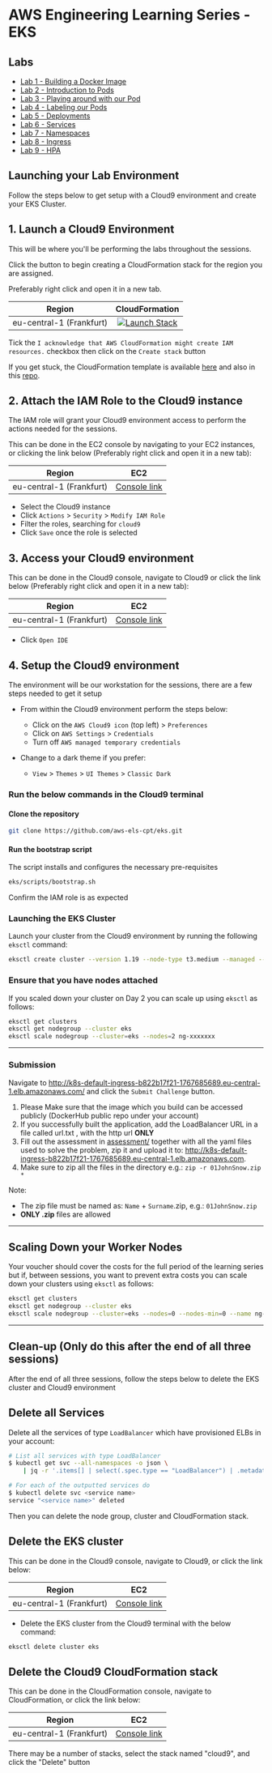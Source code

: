 # AWS Engineering Learning Series - EKS

## Labs

- [Lab 1 - Building a Docker Image](./labs/01-docker)
- [Lab 2 - Introduction to Pods](./labs/02-pods)
- [Lab 3 - Playing around with our Pod](./labs/03-more-pods)
- [Lab 4 - Labeling our Pods](./labs/04-labels)
- [Lab 5 - Deployments](./labs/05-deployments)
- [Lab 6 - Services](./labs/06-services)
- [Lab 7 - Namespaces](./labs/07-namespaces)
- [Lab 8 - Ingress](./labs/08-ingress)
- [Lab 9 - HPA](./labs/09-hpa)

## Launching your Lab Environment

Follow the steps below to get setup with a Cloud9 environment and create your EKS Cluster.

## 1. Launch a Cloud9 Environment

This will be where you'll be performing the labs throughout the sessions.

Click the button to begin creating a CloudFormation stack for the region you are assigned.

Preferably right click and open it in a new tab.

| Region          | CloudFormation     |
| --------------- |:------------------:|
| eu-central-1 (Frankfurt)       | [![Launch Stack](https://s3.amazonaws.com/cloudformation-examples/cloudformation-launch-stack.png)](https://console.aws.amazon.com/cloudformation/home?region=eu-central-1#/stacks/create/review?stackName=cloud9&templateURL=https://eks2021.s3.eu-central-1.amazonaws.com/cloud9-template.yml) |

Tick the `I acknowledge that AWS CloudFormation might create IAM resources.` checkbox then click on the `Create stack` button

If you get stuck, the CloudFormation template is available [here](https://eks2020.s3.eu-central-1.amazonaws.com/cloud9-template.yaml) and also in this [repo](./cloudformation/cloud9-template.yaml).

## 2. Attach the IAM Role to the Cloud9 instance

The IAM role will grant your Cloud9 environment access to perform the actions needed for the sessions.

This can be done in the EC2 console by navigating to your EC2 instances, or clicking the link below (Preferably right click and open it in a new tab):

| Region          | EC2     |
| --------------- |:------------------:|
| eu-central-1 (Frankfurt)       | [Console link](https://eu-central-1.console.aws.amazon.com/ec2/v2/home?region=eu-central-1#Instances:tag:Name=cloud9;sort=instanceState) |

- Select the Cloud9 instance
- Click `Actions` > `Security` > `Modify IAM Role`
- Filter the roles, searching for `cloud9`
- Click `Save` once the role is selected

## 3. Access your Cloud9 environment

This can be done in the Cloud9 console, navigate to Cloud9 or click the link below (Preferably right click and open it in a new tab):


| Region          | EC2     |
| --------------- |:------------------:|
| eu-central-1 (Frankfurt)       | [Console link](https://eu-central-1.console.aws.amazon.com/cloud9/home?region=eu-central-1) |

- Click `Open IDE`

## 4. Setup the Cloud9 environment

The environment will be our workstation for the sessions, there are a few steps needed to get it setup

- From within the Cloud9 environment perform the steps below:
  - Click on the `AWS Cloud9 icon` (top left) > `Preferences`
  - Click on `AWS Settings` > `Credentials`
  - Turn off `AWS managed temporary credentials`

- Change to a dark theme if you prefer:

  - `View` > `Themes` > `UI Themes` > `Classic Dark`

### Run the below commands in the Cloud9 terminal

#### Clone the repository

```bash
git clone https://github.com/aws-els-cpt/eks.git
```

#### Run the bootstrap script

The script installs and configures the necessary pre-requisites

```bash
eks/scripts/bootstrap.sh
```

Confirm the IAM role is as expected

### Launching the EKS Cluster

Launch your cluster from the Cloud9 environment by running the following `eksctl` command:

```bash
eksctl create cluster --version 1.19 --node-type t3.medium --managed --name eks
```

### Ensure that you have nodes attached

If you scaled down your cluster on Day 2 you can scale up using `eksctl` as follows:

```bash
eksctl get clusters
eksctl get nodegroup --cluster eks
eksctl scale nodegroup --cluster=eks --nodes=2 ng-xxxxxxx
```

---

### Submission

Navigate to <http://k8s-default-ingress-b822b17f21-1767685689.eu-central-1.elb.amazonaws.com/> and click the `Submit Challenge` button.

1. Please Make sure that the image which you build can be accessed publicly (DockerHub public repo under your account)
2. If you successfully built the application, add the LoadBalancer URL in a file called url.txt , with the http url  **ONLY**
3. Fill out the assessment in [assessment/](https://github.com/aws-els-cpt/eks/tree/master/project/assessment) together with all the yaml files used to solve the problem, zip it and upload it to: <http://k8s-default-ingress-b822b17f21-1767685689.eu-central-1.elb.amazonaws.com>.
4. Make sure to zip all the files in the directory e.g.: `zip -r 01JohnSnow.zip *`

Note:

- The zip file must be named as: `Name` + `Surname`.zip, e.g.: `01JohnSnow.zip`
- **ONLY .zip** files are allowed

---

## Scaling Down your Worker Nodes

Your voucher should cover the costs for the full period of the learning series but if, between sessions, you want to
prevent extra costs you can scale down your clusters using `eksctl` as follows:

```bash
eksctl get clusters
eksctl get nodegroup --cluster eks
eksctl scale nodegroup --cluster=eks --nodes=0 --nodes-min=0 --name ng-xxxxxxx
```

---

## Clean-up (Only do this after the end of all three sessions)

After the end of all three sessions, follow the steps below to delete the EKS cluster and Cloud9 environment

## Delete all Services

Delete all the services of type `LoadBalancer` which have provisioned ELBs in your account:

```bash
# List all services with type LoadBalancer
$ kubectl get svc --all-namespaces -o json \
    | jq -r '.items[] | select(.spec.type == "LoadBalancer") | .metadata.name'

# For each of the outputted services do
$ kubectl delete svc <service name>
service "<service name>" deleted
```

Then you can delete the node group, cluster and CloudFormation stack.

## Delete the EKS cluster

This can be done in the Cloud9 console, navigate to Cloud9, or click the link below:

| Region          | EC2     |
| --------------- |:------------------:|
| eu-central-1 (Frankfurt)       | [Console link](https://eu-central-1.console.aws.amazon.com/cloud9/home?region=eu-central-1) |

- Delete the EKS cluster from the Cloud9 terminal with the below command:

```bash
eksctl delete cluster eks
```

## Delete the Cloud9 CloudFormation stack

This can be done in the CloudFormation console, navigate to CloudFormation, or click the link below:

| Region          | EC2     |
| --------------- |:------------------:|
| eu-central-1 (Frankfurt)       | [Console link](https://eu-central-1.console.aws.amazon.com/cloudformation/home?region=eu-central-1) |

There may be a number of stacks, select the stack named "cloud9", and click the "Delete" button
